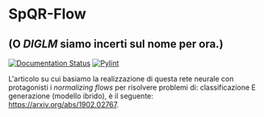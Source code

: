 # SpQR-Flow
## (O *DIGLM* siamo incerti sul nome per ora.)


[![Documentation Status](https://readthedocs.org/projects/spqr-flow/badge/?version=latest)](https://spqr-flow.readthedocs.io/en/latest/?badge=latest)
[![Pylint](https://github.com/MarcoRiggirello/SpQR-Flow/actions/workflows/pylint.yml/badge.svg)](https://github.com/MarcoRiggirello/SpQR-Flow/actions/workflows/pylint.yml)

L'articolo su cui basiamo la realizzazione di questa rete neurale con protagonisti
i *normalizing flows* per risolvere problemi di:
classificazione E generazione (modello ibrido),
è il seguente: https://arxiv.org/abs/1902.02767.

